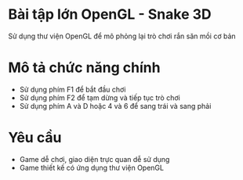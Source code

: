 # Bài tập lớn OpenGL - Snake 3D 
Sử dụng thư viện OpenGL để mô phỏng lại trò chơi rắn săn mồi cơ bản
# Mô tả chức năng chính
- Sử dụng phím F1 để bắt đầu chơi
- Sử dụng phím F2 để tạm dừng và tiếp tục trò chơi
- Sử dụng phím A và D hoặc 4 và 6 để sang trái và sang phải
# Yêu cầu
- Game dễ chơi, giao diện trực quan dễ sử dụng
- Game thiết kế có ứng dụng thư viện OpenGL

